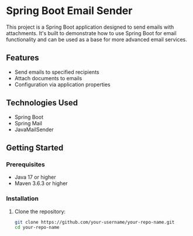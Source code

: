 # Spring Boot Email Sender

This project is a Spring Boot application designed to send emails with attachments. It's built to demonstrate how to use Spring Boot for email functionality and can be used as a base for more advanced email services.

## Features

- Send emails to specified recipients
- Attach documents to emails
- Configuration via application properties

## Technologies Used

- Spring Boot
- Spring Mail
- JavaMailSender

## Getting Started

### Prerequisites

- Java 17 or higher
- Maven 3.6.3 or higher

### Installation

1. Clone the repository:
   ```bash
   git clone https://github.com/your-username/your-repo-name.git
   cd your-repo-name
